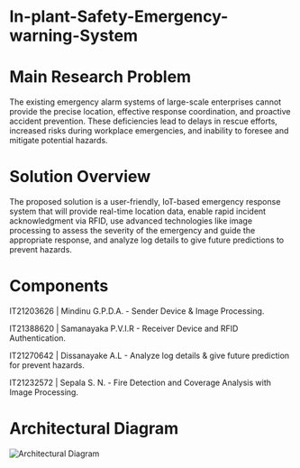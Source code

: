 # In-plant-Safety-Emergency-warning-System

# Main Research Problem
The existing emergency alarm systems of large-scale enterprises cannot provide the precise location, effective response coordination, and proactive accident prevention. These deficiencies lead to delays in rescue efforts, increased risks during workplace emergencies, and inability to foresee and mitigate potential hazards.

# Solution Overview
The proposed solution is a user-friendly, IoT-based emergency response system that will provide real-time location data, enable rapid incident acknowledgment via RFID, use advanced technologies like image processing to assess the severity of the emergency and guide the appropriate response, and analyze log details to give future predictions to prevent hazards.

# Components
IT21203626 | Mindinu G.P.D.A.​ - Sender Device​ & Image Processing.

IT21388620 | Samanayaka P.V.I.R - Receiver Device and RFID Authentication.

IT21270642 | Dissanayake A.L - Analyze log details & give future prediction for prevent hazards.

IT21232572 | Sepala S. N.​ - Fire Detection and Coverage Analysis with Image Processing.​



# Architectural Diagram
![Architectural Diagram](https://github.com/user-attachments/assets/2b5c978a-e9bf-430f-839a-f82efdcf569f)
